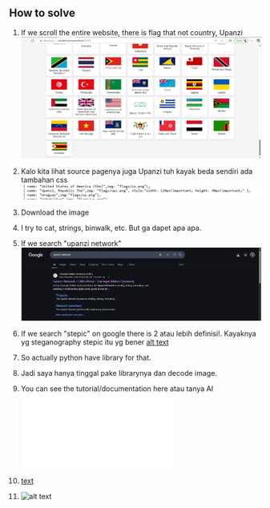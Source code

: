 
## How to solve

1. If we scroll the entire website, there is flag that not country, Upanzi
![alt text](image.png)

2. Kalo kita lihat source pagenya juga Upanzi tuh kayak beda sendiri ada tambahan css ![alt text](image-1.png)

3. Download the image

4. I try to cat, strings, binwalk, etc. But ga dapet apa apa.

5. If we search "upanzi network" ![alt text](image-3.png)

6. If we search "stepic" on google there is 2 atau lebih definisi!. Kayaknya yg steganography stepic itu yg bener
[alt text](image-2.png)

7. So actually python have library for that.

8. Jadi saya hanya tinggal pake librarynya dan decode image.

9. You can see the tutorial/documentation here atau tanya AI
![alt text](index.html)

10. [text](https://pypi.org/project/stepic/)

11. ![alt text](image-4.png)

